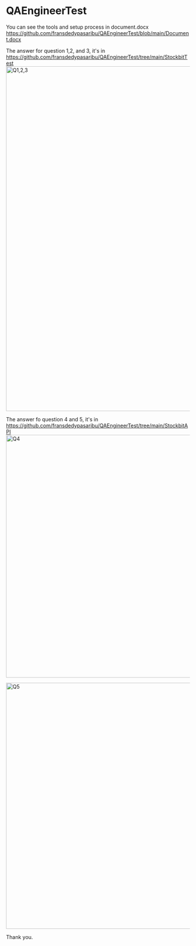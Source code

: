 # QAEngineerTest
You can see the tools and setup process in document.docx
https://github.com/fransdedypasaribu/QAEngineerTest/blob/main/Document.docx

The answer for question 1,2, and 3, it's in
https://github.com/fransdedypasaribu/QAEngineerTest/tree/main/StockbitTest
<img width="943" alt="Q1,2,3" src="https://user-images.githubusercontent.com/38804810/204431909-6bc03166-7ea4-4cd5-a103-52a48ee6dbdf.png">


The answer fo question 4 and 5, it's in
https://github.com/fransdedypasaribu/QAEngineerTest/tree/main/StockbitAPI 
<img width="664" alt="Q4" src="https://user-images.githubusercontent.com/38804810/204431961-04f0d627-e6e3-4bde-8ce5-8eabe7139316.png">

<img width="673" alt="Q5" src="https://user-images.githubusercontent.com/38804810/204431975-827080a9-d572-47fa-98a1-e18d32ee2d8e.png">



Thank you.
